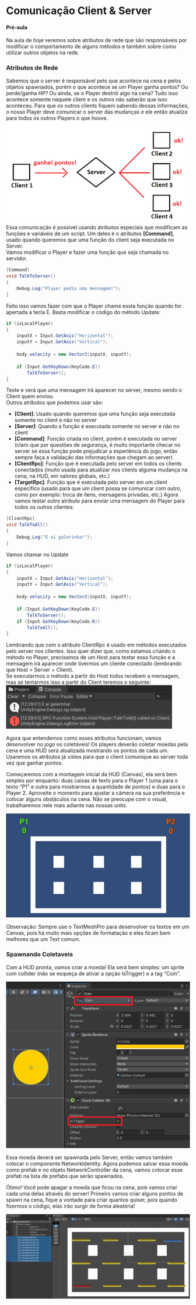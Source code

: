 # Comunicação Client & Server

#### Pré-aula
Na aula de hoje veremos sobre atributos de rede que são responsáveis por modificar o comportamento de alguns métodos e também sobre como utilizar outros objetos na rede.

### Atributos de Rede
Sabemos que o server é responsável pelo que acontece na cena e pelos objetos spawnados, porém o que acontece se um Player ganha pontos? Ou perde/ganha HP? Ou ainda, se o Player destrói algo na cena? Tudo isso acontece somente naquele client e os outros não saberão que isso aconteceu. Para que os outros clients fiquem sabendo dessas informações, o nosso Player deve comunicar o server das mudanças e ele então atualiza para todos os outros Players o que houve.<br>
[![001](https://github.com/mastheusum/Aulas/blob/main/Expert-Games/Lesson%2004/Screenshots/001.png "001")](https://github.com/mastheusum/Aulas/blob/main/Expert-Games/Lesson%2004/Screenshots/001.png "001") <br>
Essa comunicação é possível usando atributos especiais que modificam as funções e variáveis de um script. Um deles é o atributos **[Command]**, usado quando queremos que uma função do client seja executada no Server.<br>
Vamos modificar o Player e fazer uma função que seja chamada no servidor.
```cs
[Command]
void TalkToServer()
{
    Debug.Log("Player pediu uma mensagem!");
}
```
Feito isso vamos fazer com que o Player chame essta função quando for apertada a tecla E. Basta modificar o código do método Update:
```cs
if (isLocalPlayer)
{
    inputX = Input.GetAxis("Horizontal");
    inputY = Input.GetAxis("Vertical");

    body.velocity = new Vector2(inputX, inputY);

    if (Input.GetKeyDown(KeyCode.E))
        TalkToServer();
}
```
Teste e verá que uma mensagem irá aparecer no server, mesmo sendo o Client quem enviou. <br>
Outros atributos que podemos usar são:
* **[Client]**: Usado quando queremos que uma função seja executada somente no client e não no server
* **[Server]**: Quando a função é executada somente no server e não no client
* **[Command]**: Função criada no client, porém é executada no server (claro que por questões de segurança, é muito importante checar no server se essa função pode prejudicar a experiência do jogo, então sempre faça a validação das informações que chegam ao server)
* **[ClientRpc]**: Função que é executada pelo server em todos os clients conectados (muito usada para atualizar nos clients alguma mudança na cena, na HUD, em valores globais, etc.)
* **[TargetRpc]**: Função que é executada pelo server em um client específico (usado para que um client possa se comunicar com outro, como por exemplo: troca de itens, mensagens privadas, etc.)
Agora vamos testar outro atributo para enviar uma mensagem do Player para todos os outros clientes:
```cs
[ClientRpc]
void TalkToAll()
{
    Debug.Log("E aí galerinha!");
}
```
Vamos chamar no Update
```cs
if (isLocalPlayer)
{
    inputX = Input.GetAxis("Horizontal");
    inputY = Input.GetAxis("Vertical");

    body.velocity = new Vector2(inputX, inputY);

    if (Input.GetKeyDown(KeyCode.E))
        TalkToServer();
    if (Input.GetKeyDown(KeyCode.R))
        TalkToAll();
}
```
Lembrando que com o atributo ClientRpc é usado em métodos executados pelo server nos clientes. Isso quer dizer que, como estamos criando o método no Player, precisamos de um Host para testar essa função e a mensagem irá aparecer onde tivermos um cliente conectado (lembrando que Host = Server + Client).<br>
Se executarmos o método a partir do Host todos recebem a mensagem, mas se tentarmos isso a partir do Client teremos o seguinte:<br>
[![002](https://github.com/mastheusum/Aulas/blob/main/Expert-Games/Lesson%2004/Screenshots/002.png "002")](https://github.com/mastheusum/Aulas/blob/main/Expert-Games/Lesson%2004/Screenshots/002.png "002") <br>

Agora que entendemos como esses atributos funcionam, vamos desenvolver no jogo os coletáveis! Os players deverão coletar moedas pela cena e uma HUD será atualizada mostrando os pontos de cada um. Usaremos os atributos já vistos para que o client comunique ao server toda vez que ganhar pontos.<br>

Começaremos com a montagem inicial da HUD (Canvas), ela será bem simples por enquanto: duas caixas de texto para o Player 1 (uma para o texto “P1” e outra para mostrarmos a quantidade de pontos) e duas para o Player 2. Aproveite o momento para ajustar a câmera na sua preferência e colocar alguns obstáculos na cena. Não se preocupe com o visual, trabalharemos nele mais adiante nas nossas units.<br>

[![003](https://github.com/mastheusum/Aulas/blob/main/Expert-Games/Lesson%2004/Screenshots/003.png "003")](https://github.com/mastheusum/Aulas/blob/main/Expert-Games/Lesson%2004/Screenshots/003.png "003") <br>

Observação: Sempre use o TextMeshPro para desenvolver os textos em um Canvas, pois há muito mais opções de formatação e eles ficam bem melhores que um Text comum.

### Spawnando Coletaveis
Com a HUD pronta, vamos criar a moeda! Ela será bem simples: um sprite com collider (não se esqueça de ativar a opção IsTrigger) e a tag “Coin”.<br>

[![004](https://github.com/mastheusum/Aulas/blob/main/Expert-Games/Lesson%2004/Screenshots/004.png "004")](https://github.com/mastheusum/Aulas/blob/main/Expert-Games/Lesson%2004/Screenshots/004.png "004") <br>

Essa moeda deverá ser spawnada pelo Server, então vamos também colocar o componente NetworkIdentity. Agora podemos salvar essa moeda como prefab e no objeto NetworkController da cena, vamos colocar esse prefab na lista de prefabs que serão spawnados. <br>

Ótimo! Você pode apagar a moeda que ficou na cena, pois vamos criar cada uma delas através do server! Primeiro vamos criar alguns pontos de spawn na cena, fique a vontade para criar quantos quiser, pois quando fizermos o código, elas irão surgir de forma aleatória! <br>

[![005](https://github.com/mastheusum/Aulas/blob/main/Expert-Games/Lesson%2004/Screenshots/005.png "054")](https://github.com/mastheusum/Aulas/blob/main/Expert-Games/Lesson%2004/Screenshots/005.png "005") <br>